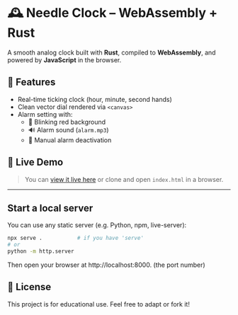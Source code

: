 # 🕰️ Needle Clock – WebAssembly + Rust

A smooth analog clock built with **Rust**, compiled to **WebAssembly**, and powered by **JavaScript** in the browser.

## 🔧 Features

- Real-time ticking clock (hour, minute, second hands)
- Clean vector dial rendered via `<canvas>`
- Alarm setting with:
  - 🔴 Blinking red background
  - 🔊 Alarm sound (`alarm.mp3`)
  - 🛑 Manual alarm deactivation

## 🚀 Live Demo

> You can [view it live here](https://www.3ime.fr/pages/page2.html) or clone and open `index.html` in a browser.

---

## Start a local server
You can use any static server (e.g. Python, npm, live-server):
```bash
npx serve .           # if you have 'serve'
# or
python -m http.server
```

Then open your browser at http://localhost:8000. (the port number)

## 📄 License
This project is for educational use. Feel free to adapt or fork it!
